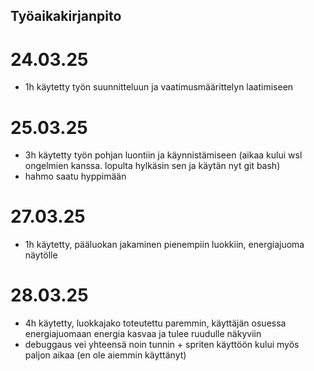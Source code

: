 ## Työaikakirjanpito 

# 24.03.25
- 1h käytetty työn suunnitteluun ja vaatimusmäärittelyn laatimiseen

# 25.03.25
- 3h käytetty työn pohjan luontiin ja käynnistämiseen (aikaa kului wsl ongelmien kanssa. lopulta hylkäsin sen ja käytän nyt git bash)
- hahmo saatu hyppimään

# 27.03.25
- 1h käytetty, pääluokan jakaminen pienempiin luokkiin, energiajuoma näytölle

# 28.03.25
- 4h käytetty, luokkajako toteutettu paremmin, käyttäjän osuessa energiajuomaan energia kasvaa ja tulee ruudulle näkyviin
- debuggaus vei yhteensä noin tunnin + spriten käyttöön kului myös paljon aikaa (en ole aiemmin käyttänyt)